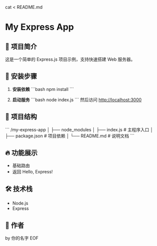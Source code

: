 cat <<EOF > README.md
# My Express App

## 📌 项目简介
这是一个简单的 Express.js 项目示例，支持快速搭建 Web 服务器。

## 🚀 安装步骤

1. **安装依赖**
   \`\`\`bash
   npm install
   \`\`\`

2. **启动服务**
   \`\`\`bash
   node index.js
   \`\`\`
   然后访问 [http://localhost:3000](http://localhost:3000)

## 📁 项目结构
\`\`\`
/my-express-app
│
├── node_modules
│
├── index.js         # 主程序入口
│
├── package.json     # 项目依赖
│
└── README.md        # 说明文档
\`\`\`

## 🔥 功能展示
- 基础路由
- 返回 Hello, Express!

## 🛠️ 技术栈
- Node.js
- Express

## 📌 作者
by 你的名字
EOF
